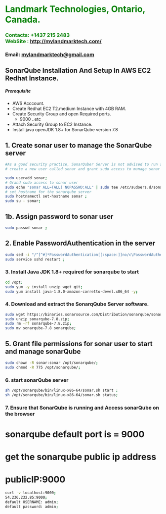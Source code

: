 #  **<span style="color:green">Landmark Technologies, Ontario, Canada.</span>**
### **<span style="color:green">Contacts: +1437 215 2483<br> WebSite : <http://mylandmarktech.com/></span>**
### **Email: mylandmarktech@gmail.com**



## SonarQube Installation And Setup In AWS EC2 Redhat Instance.
##### Prerequisite
+ AWS Acccount.
+ Create Redhat EC2 T2.medium Instance with 4GB RAM.
+ Create Security Group and open Required ports.
   + 9000 ..etc
+ Attach Security Group to EC2 Instance.
+ Install java openJDK 1.8+ for SonarQube version 7.8

## 1. Create sonar user to manage the SonarQube server
```sh
#As a good security practice, SonarQuber Server is not advised to run sonar service as a root user, 
# create a new user called sonar and grant sudo access to manage sonar services as follows

sudo useradd sonar;
# Grand sudo access to sonar user
sudo echo "sonar ALL=(ALL) NOPASSWD:ALL" | sudo tee /etc/sudoers.d/sonar ;
# set hostname for the sonarqube server
sudo hostnamectl set-hostname sonar ;
sudo su - sonar;
```
## 1b. Assign password to sonar user
```sh
sudo passwd sonar ;
```
## 2. Enable PasswordAuthentication in the server
```sh
sudo sed -i "/^[^#]*PasswordAuthentication[[:space:]]no/c\PasswordAuthentication yes" /etc/ssh/sshd_config;
sudo service sshd restart ;
```
### 3. Install Java JDK 1.8+ required for sonarqube to start

``` sh
cd /opt;
sudo yum -y install unzip wget git;
sudo yum install java-1.8.0-amazon-corretto-devel.x86_64 -y;
```
### 4. Download and extract the SonarqQube Server software.
```sh
sudo wget https://binaries.sonarsource.com/Distribution/sonarqube/sonarqube-7.8.zip;
sudo unzip sonarqube-7.8.zip;
sudo rm -rf sonarqube-7.8.zip;
sudo mv sonarqube-7.8 sonarqube;
```

## 5. Grant file permissions for sonar user to start and manage sonarQube
```sh
sudo chown -R sonar:sonar /opt/sonarqube/;
sudo chmod -R 775 /opt/sonarqube/;
```
### 6. start sonarQube server
```sh
sh /opt/sonarqube/bin/linux-x86-64/sonar.sh start ;
sh /opt/sonarqube/bin/linux-x86-64/sonar.sh status;
```

### 7. Ensure that SonarQube is running and Access sonarQube on the browser
# sonarqube default port is = 9000
# get the sonarqube public ip address 
# publicIP:9000
```sh
curl -v localhost:9000;
54.236.232.85:9000;
default USERNAME: admin;
default password: admin;
```

